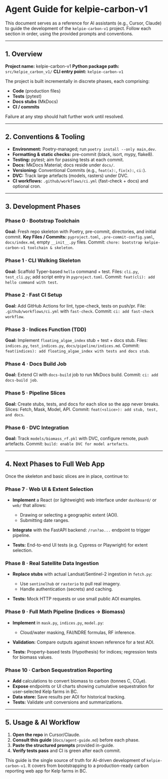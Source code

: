 # Agent Guide for kelpie-carbon-v1

This document serves as a reference for AI assistants (e.g., Cursor, Claude) to guide the development of the `kelpie-carbon-v1` project. Follow each section in order, using the provided prompts and conventions.

---

## 1. Overview

**Project name:** kelpie-carbon-v1
**Python package path:** `src/kelpie_carbon_v1/`
**CLI entry point:** `kelpie-carbon-v1`

The project is built incrementally in discrete phases, each comprising:

* **Code** (production files)
* **Tests** (pytest)
* **Docs stubs** (MkDocs)
* **CI / commits**

Failure at any step should halt further work until resolved.

---

## 2. Conventions & Tooling

* **Environment:** Poetry-managed; run `poetry install --only main,dev`.
* **Formatting & static checks:** pre-commit (black, isort, mypy, flake8).
* **Testing:** pytest; aim for passing tests at each commit.
* **Docs:** MkDocs Material; docs reside under `docs/`.
* **Versioning:** Conventional Commits (e.g., `feat(x):`, `fix(x):`, `ci:`).
* **DVC:** Track large artefacts (models, rasters) under DVC.
* **CI workflows:** `.github/workflows/ci.yml` (fast-check + docs) and optional cron.

---

## 3. Development Phases

### Phase 0 · Bootstrap Toolchain

**Goal:** Fresh repo skeleton with Poetry, pre-commit, directories, and initial commit.
**Key Files / Commits:** `pyproject.toml`, `.pre-commit-config.yaml`, `docs/index.md`, empty `__init__.py` files.
Commit: `chore: bootstrap kelpie-carbon-v1 toolchain & skeleton`.

### Phase 1 · CLI Walking Skeleton

**Goal:** Scaffold Typer-based `hello` command + test.
Files: `cli.py`, `test_cli.py`; add script entry in `pyproject.toml`.
Commit: `feat(cli): add hello command with test`.

### Phase 2 · Fast CI Setup

**Goal:** Add GitHub Actions for lint, type-check, tests on push/pr.
File: `.github/workflows/ci.yml` with `fast-check`.
Commit: `ci: add fast-check workflow`.

### Phase 3 · Indices Function (TDD)

**Goal:** Implement `floating_algae_index` stub + test + docs stub.
Files: `indices.py`, `test_indices.py`, `docs/pipeline/indices.md`.
Commit: `feat(indices): add floating_algae_index with tests and docs stub`.

### Phase 4 · Docs Build Job

**Goal:** Extend CI with `docs-build` job to run MkDocs build.
Commit: `ci: add docs-build job`.

### Phase 5 · Pipeline Slices

**Goal:** Create stubs, tests, and docs for each slice so the app never breaks.
Slices: Fetch, Mask, Model, API.
Commit: `feat(<slice>): add stub, test, and docs`.

### Phase 6 · DVC Integration

**Goal:** Track `models/biomass_rf.pkl` with DVC, configure remote, push artefacts.
Commit: `build: enable DVC for model artefacts`.

---

## 4. Next Phases to Full Web App

Once the skeleton and basic slices are in place, continue to:

### Phase 7 · Web UI & Extent Selection

* **Implement** a React (or lightweight) web interface under `dashboard/` or `web/` that allows:

  * Drawing or selecting a geographic extent (AOI).
  * Submitting date ranges.
* **Integrate** with the FastAPI backend: `/run?ao...` endpoint to trigger pipeline.
* **Tests:** End-to-end UI tests (e.g. Cypress or Playwright) for extent selection.

### Phase 8 · Real Satellite Data Ingestion

* **Replace stubs** with actual Landsat/Sentinel-2 ingestion in `fetch.py`:

  * Use `sentinelhub` or `rasterio` to pull real imagery.
  * Handle authentication (secrets) and caching.
* **Tests:** Mock HTTP requests or use small public AOI examples.

### Phase 9 · Full Math Pipeline (Indices → Biomass)

* **Implement** in `mask.py`, `indices.py`, `model.py`:

  * Cloud/water masking, FAI/NDRE formulas, RF inference.
* **Validation:** Compare outputs against known reference for a test AOI.
* **Tests:** Property-based tests (Hypothesis) for indices; regression tests for biomass values.

### Phase 10 · Carbon Sequestration Reporting

* **Add** calculations to convert biomass to carbon (tonnes C, CO₂e).
* **Expose** endpoints or UI charts showing cumulative sequestration for user-selected Kelp farms in BC.
* **Data store:** Save results per AOI for historical tracking.
* **Tests:** Validate unit conversions and summarizations.

---

## 5. Usage & AI Workflow

1. **Open the repo** in Cursor/Claude.
2. **Consult this guide** (`docs/agent-guide.md`) before each phase.
3. **Paste the structured prompts** provided in-guide.
4. **Verify tests pass** and CI is green after each commit.

This guide is the single source of truth for AI-driven development of `kelpie-carbon-v1`. It covers from bootstrapping to a production-ready carbon reporting web app for Kelp farms in BC.
